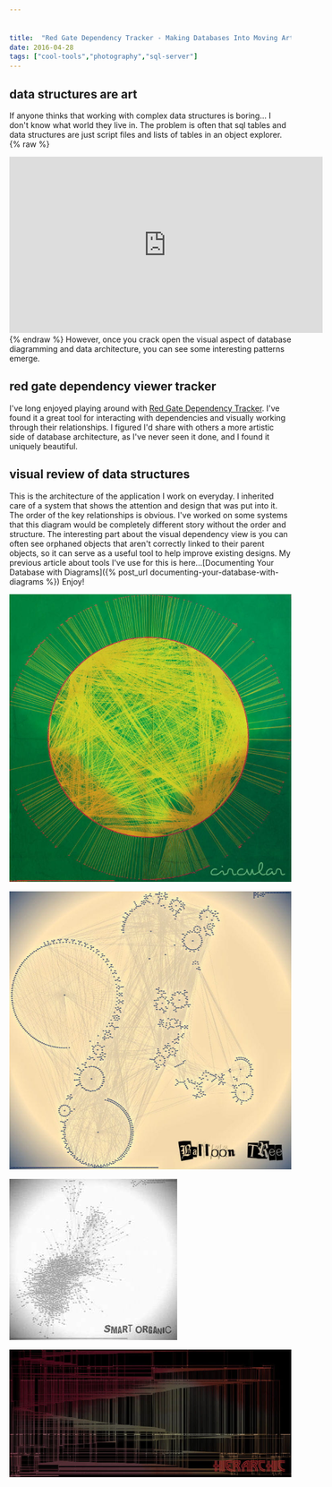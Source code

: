 ```yaml
---


title:  "Red Gate Dependency Tracker - Making Databases Into Moving Art"
date: 2016-04-28
tags: ["cool-tools","photography","sql-server"]
---
```


## data structures are art

If anyone thinks that working with complex data structures is boring... I don't know what world they live in. The problem is often that sql tables and data structures are just script files and lists of tables in an object explorer.
{% raw %}
<iframe width="560" height="315" src="https://www.youtube.com/embed/1jOUyjgO0_A?rel=0&controls=0&showinfo=0&autoplay=1&modestbranding=1&rel=0&autohide=1&loop=1" frameborder="0" allowfullscreen></iframe>
{% endraw %}
 However, once you crack open the visual aspect of database diagramming and data architecture, you can see some interesting patterns emerge.

## red gate dependency viewer tracker

I've long enjoyed playing around with [Red Gate Dependency Tracker](http://bit.ly/24l4Xnk). I've found it a great tool for interacting with dependencies and visually working through their relationships.
I figured I'd share with others a more artistic side of database architecture, as I've never seen it done, and I found it uniquely beautiful.

## visual review of data structures

This is the architecture of the application I work on everyday. I inherited care of a system that shows the attention and design that was put into it. The order of the key relationships is obvious. I've worked on some systems that this diagram would be completely different story without the order and structure.
The interesting part about the visual dependency view is you can often see orphaned objects that aren't correctly linked to their parent objects, so it can serve as a useful tool to help improve existing designs. My previous article about tools I've use for this is here...[Documenting Your Database with Diagrams]({% post_url documenting-your-database-with-diagrams %})
Enjoy!

![circular](/assets/img/2016-04-27_17-27-07_circular.jpg)

![balloontree](/assets/img/2016-04-27_17-28-52_balloontree.jpg)

![smartorganic](/assets/img/2016-04-27_17-28-32_smartorganic.jpg)

![hierarchic](/assets/img/2016-04-27_17-26-45_hierarchic.jpg)
